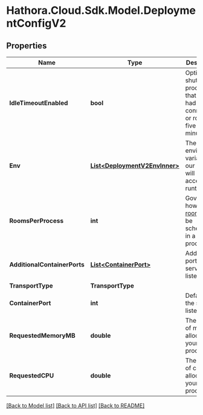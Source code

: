 # Hathora.Cloud.Sdk.Model.DeploymentConfigV2

## Properties

Name | Type | Description | Notes
------------ | ------------- | ------------- | -------------
**IdleTimeoutEnabled** | **bool** | Option to shut down processes that have had no new connections or rooms for five minutes. | 
**Env** | [**List&lt;DeploymentV2EnvInner&gt;**](DeploymentV2EnvInner.md) | The environment variable that our process will have access to at runtime. | 
**RoomsPerProcess** | **int** | Governs how many [rooms](https://hathora.dev/docs/concepts/hathora-entities#room) can be scheduled in a process. | 
**AdditionalContainerPorts** | [**List&lt;ContainerPort&gt;**](ContainerPort.md) | Additional ports your server listens on. | [optional] 
**TransportType** | **TransportType** |  | 
**ContainerPort** | **int** | Default port the server listens on. | 
**RequestedMemoryMB** | **double** | The amount of memory allocated to your process. | 
**RequestedCPU** | **double** | The number of cores allocated to your process. | 

[[Back to Model list]](../README.md#documentation-for-models) [[Back to API list]](../README.md#documentation-for-api-endpoints) [[Back to README]](../README.md)

